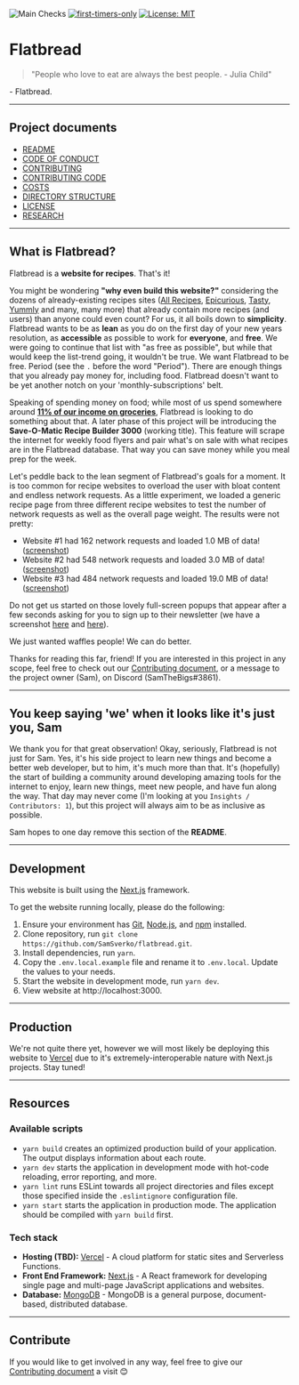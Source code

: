 ![Main Checks](https://github.com/SamSverko/flatbread/workflows/Main%20Checks/badge.svg?branch=main) [![first-timers-only](https://img.shields.io/badge/first--timers--only-friendly-blue.svg)](https://www.firsttimersonly.com/) [![License: MIT](https://img.shields.io/badge/License-MIT-yellow.svg)](https://opensource.org/licenses/MIT)

# Flatbread

> "People who love to eat are always the best people. - Julia Child"

\- Flatbread.

---

## Project documents

- [README](https://github.com/SamSverko/flatbread/blob/main/README.md)
- [CODE OF CONDUCT](https://github.com/SamSverko/flatbread/blob/main/docs/CODE_OF_CONDUCT.md)
- [CONTRIBUTING](https://github.com/SamSverko/flatbread/blob/main/docs/CONTRIBUTING.md)
- [CONTRIBUTING CODE](https://github.com/SamSverko/flatbread/blob/main/docs/CONTRIBUTING_CODE.md)
- [COSTS](https://github.com/SamSverko/flatbread/blob/main/docs/COSTS.md)
- [DIRECTORY STRUCTURE](https://github.com/SamSverko/flatbread/blob/main/docs/DIRECTORY_STRUCTURE.md)
- [LICENSE](https://github.com/SamSverko/flatbread/blob/main/docs/LICENSE.md)
- [RESEARCH](https://github.com/SamSverko/flatbread/blob/main/docs/RESEARCH.md)

---

## What is Flatbread?

Flatbread is a **website for recipes**. That's it!

You might be wondering **"why even build this website?"** considering the dozens of already-existing recipes sites ([All Recipes](https://www.allrecipes.com/), [Epicurious](https://www.epicurious.com/), [Tasty](https://tasty.co/), [Yummly](https://www.yummly.com/) and many, many more) that already contain more recipes (and users) than anyone could even count? For us, it all boils down to **simplicity**. Flatbread wants to be as **lean** as you do on the first day of your new years resolution, as **accessible** as possible to work for **everyone**, and **free**. We were going to continue that list with "as free as possible", but while that would keep the list-trend going, it wouldn't be true. We want Flatbread to be free. Period (see the `.` before the word "Period"). There are enough things that you already pay money for, including food. Flatbread doesn't want to be yet another notch on your 'monthly-subscriptions' belt.

Speaking of spending money on food; while most of us spend somewhere around [**11% of our income on groceries**](https://www.thestreet.com/personal-finance/average-cost-of-food-14845479), Flatbread is looking to do something about that. A later phase of this project will be introducing the **Save-O-Matic Recipe Builder 3000** (working title). This feature will scrape the internet for weekly food flyers and pair what's on sale with what recipes are in the Flatbread database. That way you can save money while you meal prep for the week.

Let's peddle back to the lean segment of Flatbread's goals for a moment. It is too common for recipe websites to overload the user with bloat content and endless network requests. As a little experiment, we loaded a generic recipe page from three different recipe websites to test the number of network requests as well as the overall page weight. The results were not pretty:

- Website #1 had 162 network requests and loaded 1.0 MB of data! ([screenshot](https://github.com/SamSverko/flatbread/blob/main/docs/img/screenshot-1.png))
- Website #2 had 548 network requests and loaded 3.0 MB of data! ([screenshot](https://github.com/SamSverko/flatbread/blob/main/docs/img/screenshot-2.png))
- Website #3 had 484 network requests and loaded 19.0 MB of data! ([screenshot](https://github.com/SamSverko/flatbread/blob/main/docs/img/screenshot-3.png))

Do not get us started on those lovely full-screen popups that appear after a few seconds asking for you to sign up to their newsletter (we have a screenshot [here](https://github.com/SamSverko/flatbread/blob/main/docs/img/screenshot-4.png) and [here](https://github.com/SamSverko/flatbread/blob/main/docs/img/screenshot-5.png)).

We just wanted waffles people! We can do better.

Thanks for reading this far, friend! If you are interested in this project in any scope, feel free to check out our [Contributing document](https://github.com/SamSverko/flatbread/blob/main/docs/CONTRIBUTING.md), or a message to the project owner (Sam), on Discord (SamTheBigs#3861).

---

## You keep saying 'we' when it looks like it's just you, Sam

We thank you for that great observation! Okay, seriously, Flatbread is not just for Sam. Yes, it's his side project to learn new things and become a better web developer, but to him, it's much more than that. It's (hopefully) the start of building a community around developing amazing tools for the internet to enjoy, learn new things, meet new people, and have fun along the way. That day may never come (I'm looking at you `Insights / Contributors: 1`), but this project will always aim to be as inclusive as possible.

Sam hopes to one day remove this section of the **README**.

---

## Development

This website is built using the [Next.js](https://nextjs.org/) framework.

To get the website running locally, please do the following:

1. Ensure your environment has [Git](https://git-scm.com/), [Node.js](https://nodejs.org/en/), and [npm](https://www.npmjs.com/) installed.
2. Clone repository, run `git clone https://github.com/SamSverko/flatbread.git`.
3. Install dependencies, run `yarn`.
4. Copy the `.env.local.example` file and rename it to `.env.local`. Update the values to your needs.
5. Start the website in development mode, run `yarn dev`.
6. View website at http://localhost:3000.

---

## Production

We're not quite there yet, however we will most likely be deploying this website to [Vercel](https://vercel.com/) due to it's extremely-interoperable nature with Next.js projects. Stay tuned!

---

## Resources

### Available scripts

- `yarn build` creates an optimized production build of your application. The output displays information about each route.
- `yarn dev` starts the application in development mode with hot-code reloading, error reporting, and more.
- `yarn lint` runs ESLint towards all project directories and files except those specified inside the `.eslintignore` configuration file.
- `yarn start` starts the application in production mode. The application should be compiled with `yarn build` first.

### Tech stack

- **Hosting (TBD):** [Vercel](https://aws.amazon.com/ec2/) - A cloud platform for static sites and Serverless Functions.
- **Front End Framework:** [Next.js](https://nextjs.org/) - A React framework for developing single page and multi-page JavaScript applications and websites.
- **Database:** [MongoDB](https://www.mongodb.com/) - MongoDB is a general purpose, document-based, distributed database.

---

## Contribute

If you would like to get involved in any way, feel free to give our [Contributing document](https://github.com/SamSverko/flatbread/blob/main/docs/CONTRIBUTING.md) a visit :blush:
